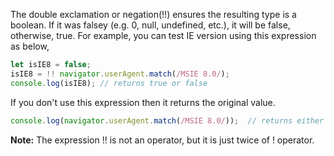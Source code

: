 
 The double exclamation or negation(!!) ensures the resulting type is a boolean. If it was falsey (e.g. 0, null, undefined, etc.), it will be false, otherwise, true.
 For example, you can test IE version using this expression as below,

 ```javascript
 let isIE8 = false;
 isIE8 = !! navigator.userAgent.match(/MSIE 8.0/);
 console.log(isIE8); // returns true or false
 ```

 If you don't use this expression then it returns the original value.

 ```javascript
 console.log(navigator.userAgent.match(/MSIE 8.0/));  // returns either an Array or null
 ```

 **Note:** The expression !! is not an operator, but it is just twice of ! operator.
